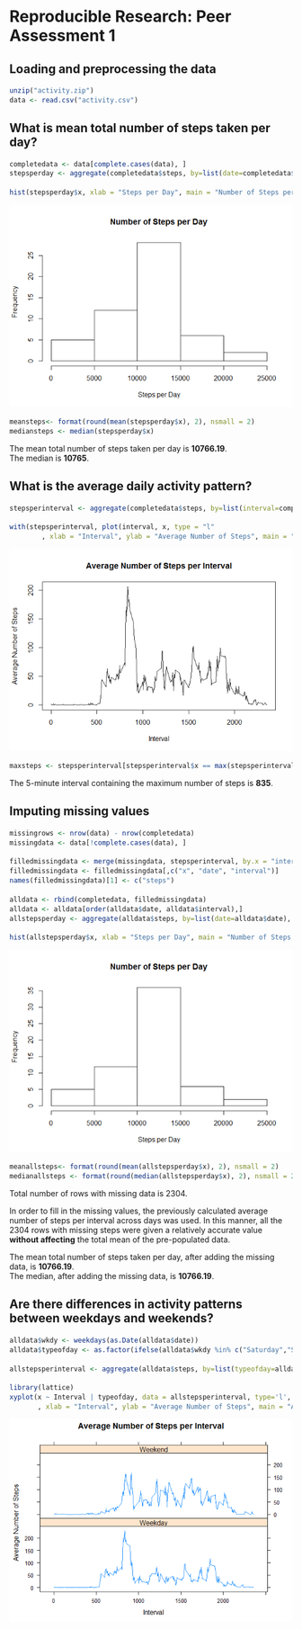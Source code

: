 # Reproducible Research: Peer Assessment 1


## Loading and preprocessing the data

```r
unzip("activity.zip")  
data <- read.csv("activity.csv")
```


## What is mean total number of steps taken per day?

```r
completedata <- data[complete.cases(data), ]  
stepsperday <- aggregate(completedata$steps, by=list(date=completedata$date), FUN=sum)  

hist(stepsperday$x, xlab = "Steps per Day", main = "Number of Steps per Day")   
```

![](PA1_template_files/figure-html/stepsperday-1.png) 

```r
meansteps<- format(round(mean(stepsperday$x), 2), nsmall = 2)
mediansteps <- median(stepsperday$x)
```

The mean total number of steps taken per day is **10766.19**.  
The median is **10765**.  


## What is the average daily activity pattern?

```r
stepsperinterval <- aggregate(completedata$steps, by=list(interval=completedata$interval), FUN=mean)

with(stepsperinterval, plot(interval, x, type = "l"  
        , xlab = "Interval", ylab = "Average Number of Steps", main = "Average Number of Steps per Interval"))
```

![](PA1_template_files/figure-html/unnamed-chunk-1-1.png) 

```r
maxsteps <- stepsperinterval[stepsperinterval$x == max(stepsperinterval$x), ]
```

The 5-minute interval containing the maximum number of steps is **835**.


## Imputing missing values

```r
missingrows <- nrow(data) - nrow(completedata)
missingdata <- data[!complete.cases(data), ] 

filledmissingdata <- merge(missingdata, stepsperinterval, by.x = "interval", by.y = "interval")
filledmissingdata <- filledmissingdata[,c("x", "date", "interval")]
names(filledmissingdata)[1] <- c("steps")

alldata <- rbind(completedata, filledmissingdata)
alldata <- alldata[order(alldata$date, alldata$interval),]
allstepsperday <- aggregate(alldata$steps, by=list(date=alldata$date), FUN=sum)  

hist(allstepsperday$x, xlab = "Steps per Day", main = "Number of Steps per Day")
```

![](PA1_template_files/figure-html/unnamed-chunk-2-1.png) 

```r
meanallsteps<- format(round(mean(allstepsperday$x), 2), nsmall = 2)
medianallsteps <- format(round(median(allstepsperday$x), 2), nsmall = 2)
```

Total number of rows with missing data is 2304.

In order to fill in the missing values, the previously calculated average number of steps per interval across days was used. In this manner, all the 2304 rows with missing steps were given a relatively accurate value **without affecting** the total mean of the pre-populated data.

The mean total number of steps taken per day, after adding the missing data, is **10766.19**.  
The median, after adding the missing data, is **10766.19**. 


## Are there differences in activity patterns between weekdays and weekends?

```r
alldata$wkdy <- weekdays(as.Date(alldata$date))
alldata$typeofday <- as.factor(ifelse(alldata$wkdy %in% c("Saturday","Sunday"), "Weekend", "Weekday")) 

allstepsperinterval <- aggregate(alldata$steps, by=list(typeofday=alldata$typeofday, Interval=alldata$interval), FUN=mean)

library(lattice)
xyplot(x ~ Interval | typeofday, data = allstepsperinterval, type='l', layout = c(1, 2)
       , xlab = "Interval", ylab = "Average Number of Steps", main = "Average Number of Steps per Interval")
```

![](PA1_template_files/figure-html/unnamed-chunk-3-1.png) 
